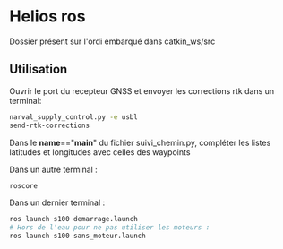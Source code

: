 # Helios ros

Dossier présent sur l'ordi embarqué dans catkin_ws/src

## Utilisation

Ouvrir le port du recepteur GNSS et envoyer les corrections rtk dans un terminal:

```bash
narval_supply_control.py -e usbl
send-rtk-corrections
```

Dans le __name__=="__main__" du fichier suivi_chemin.py, compléter les listes latitudes et longitudes avec celles des waypoints

Dans un autre terminal :

```bash
roscore
```

Dans un dernier terminal :

```bash
ros launch s100 demarrage.launch
# Hors de l'eau pour ne pas utiliser les moteurs :
ros launch s100 sans_moteur.launch
```
